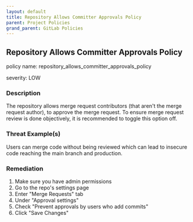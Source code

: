 ```yaml
---
layout: default
title: Repository Allows Committer Approvals Policy
parent: Project Policies
grand_parent: GitLab Policies
---
```



## Repository Allows Committer Approvals Policy
policy name: repository_allows_committer_approvals_policy

severity: LOW

### Description
The repository allows merge request contributors (that aren't the merge request author), to approve the merge request. To ensure merge request review is done objectively, it is recommended to toggle this option off.

### Threat Example(s)
Users can merge code without being reviewed which can lead to insecure code reaching the main branch and production.



### Remediation
1. Make sure you have admin permissions
2. Go to the repo's settings page
3. Enter "Merge Requests" tab
4. Under "Approval settings"
5. Check "Prevent approvals by users who add commits"
6. Click "Save Changes"



